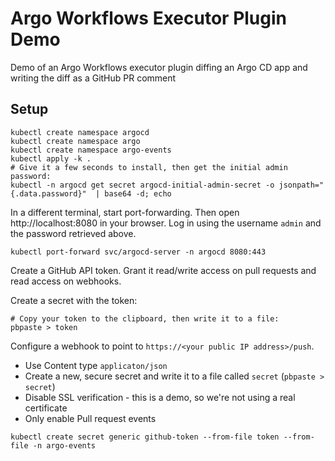 # Argo Workflows Executor Plugin Demo

Demo of an Argo Workflows executor plugin diffing an Argo CD app and writing the diff as a GitHub PR comment

## Setup

```shell
kubectl create namespace argocd
kubectl create namespace argo
kubectl create namespace argo-events
kubectl apply -k .
# Give it a few seconds to install, then get the initial admin password:
kubectl -n argocd get secret argocd-initial-admin-secret -o jsonpath="{.data.password}"  | base64 -d; echo
```

In a different terminal, start port-forwarding. Then open http://localhost:8080 in your browser.
Log in using the username `admin` and the password retrieved above.

```shell
kubectl port-forward svc/argocd-server -n argocd 8080:443
```

Create a GitHub API token. Grant it read/write access on pull requests and read access on webhooks.

Create a secret with the token:

```shell
# Copy your token to the clipboard, then write it to a file:
pbpaste > token
```

Configure a webhook to point to `https://<your public IP address>/push`.

* Use Content type `applicaton/json`
* Create a new, secure secret and write it to a file called `secret` (`pbpaste > secret`)
* Disable SSL verification - this is a demo, so we're not using a real certificate
* Only enable Pull request events

```shell
kubectl create secret generic github-token --from-file token --from-file -n argo-events
```
